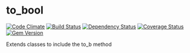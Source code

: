 to_bool
=======

[![Code Climate](https://codeclimate.com/github/benSlaughter/to_bool.png)](https://codeclimate.com/github/benSlaughter/to_bool)
[![Build Status](https://travis-ci.org/benSlaughter/to_bool.png?branch=master)](https://travis-ci.org/benSlaughter/to_bool)
[![Dependency Status](https://gemnasium.com/benSlaughter/to_bool.png)](https://gemnasium.com/benSlaughter/to_bool)
[![Coverage Status](https://coveralls.io/repos/benSlaughter/to_bool/badge.png)](https://coveralls.io/r/benSlaughter/to_bool)
[![Gem Version](https://badge.fury.io/rb/to_b.png)](http://badge.fury.io/rb/to_b)

Extends classes to include the to_b method
